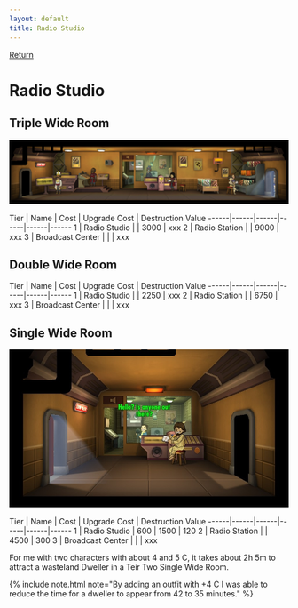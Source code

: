 ```yaml
---
layout: default
title: Radio Studio
---
```

[Return](../index.html)

Radio Studio
===========

## Triple Wide Room

![Radio Station](img/t2images/tripleradiostation.jpg)

Tier | Name | Cost | Upgrade Cost | Destruction Value
------|------|------|------|------|------
1 | Radio Studio | | 3000 | xxx
2 | Radio Station | | 9000 | xxx
3 | Broadcast Center | | | xxx

## Double Wide Room

Tier | Name | Cost | Upgrade Cost | Destruction Value
------|------|------|------|------|------
1 | Radio Studio | | 2250 | xxx
2 | Radio Station | | 6750 | xxx
3 | Broadcast Center | | | xxx

## Single Wide Room

![Radio Station](img/t2images/singleradiostation.jpg)

Tier | Name | Cost | Upgrade Cost | Destruction Value
------|------|------|------|------|------
1 | Radio Studio | 600 | 1500 | 120
2 | Radio Station | | 4500 | 300
3 | Broadcast Center | | | xxx

For me with two characters with about 4 and 5 C, it takes about 2h 5m to attract a wasteland Dweller in a Teir Two Single Wide Room.

{% include note.html note="By adding an outfit with +4 C I was able to reduce the time for a dweller to appear from 42 to 35 minutes." %}